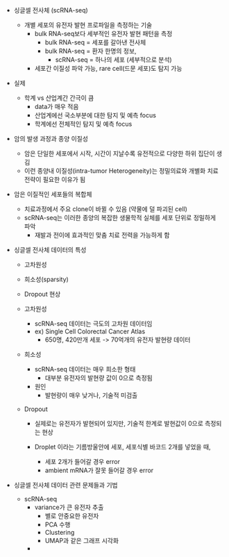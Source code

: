 - 싱글셀 전사체 (scRNA-seq)
	- 개별 세포의 유전자 발현 프로파일을 측정하는 기술
		- bulk RNA-seq보다 세부적인 유전자 발현 패턴을 측정
			- bulk RNA-seq = 세포를 갈아낸 전사체
			- bulk RNA-seq = 환자 한명의 정보,
				- scRNA-seq = 하나의 세포 (세부적으로 분석)
		- 세포간 이질성 파악 가능, rare cell(드문 세포)도 탐지 가능

- 실제
	- 학계 vs 산업계간 간극이 큼
		-  data가 매우 적음
		- 산업계에선 국소부분에 대한 탐지 및 예측 focus
		- 학계에선 전체적인 탐지 및 예측 focus
	
- 암의 발생 과정과 종양 이질성
	- 암은 단일한 세포에서 시작, 시간이 지날수록 유전적으로 다양한 하위 집단이 생김
	- 이런 종양내 이질성(intra-tumor Heterogeneity)는 정밀의료와 개별화 치료전략이 필요한 이유가 됨

- 암은 이질적인 세포들의 복합체
	- 치료과정에서 주요 clone이 바뀔 수 있음 (약물에 덜 파괴된 cell)
	- scRNA-seq는 이러한 종양의 복잡한 생물학적 실체를 세포 단위로 정밀하게 파악
		- 재발과 전이에 효과적인 맞춤 치료 전력을 가능하게 함

- 싱글셀 전사체 데이터의 특성
	- 고차원성
	- 희소성(sparsity)
	- Dropout 현상
	
	- 고차원성
		- scRNA-seq 데이터는 극도의 고차원 데이터임
		- ex) Single Cell Colorectal Cancer Atlas
			- 650명, 420만개 세포 -> 70억개의 유전자 발현량 데이터
	
	- 희소성
		- scRNA-seq 데이터는 매우 희소한 형태
			- 대부분 유전자의 발현량 값이 0으로 측정됨
		- 원인
			- 발현량이 매우 낮거나, 기술적 미검출
	
	- Dropout
		- 실제로는 유전자가 발현되어 있지만, 기술적 한계로 발현값이 0으로 측정되는 현상
		
		- Droplet 이라는 기름방울안에 세포, 세포식별 바코드 2개를 넣었을 때,
			- 세포 2개가 들어갈 경우 error
			- ambient mRNA가 잘못 들어갈 경우 error

- 싱글셀 전사체 데이터 관련 문제들과 기법
	- scRNA-seq
		- variance가 큰 유전자 추출
			- 별로 안중요한 유전자
			- PCA 수행
			- Clustering
			- UMAP과 같은 그래프 시각화
		- 